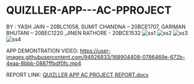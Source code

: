 # QUIZLLER-APP---AC-PPROJECT
BY : YASH JAIN – 20BLC1058, SUMIT CHANDNA – 20BCE1707, GARIMAN BHUTANI – 20BEC1220 ,JINEN RATHORE - 20BCE1532 
![ss1](https://user-images.githubusercontent.com/94926833/168904083-606745d8-46fe-40af-a5f4-14e289b0617f.jpg)
![ss2](https://user-images.githubusercontent.com/94926833/168904088-a0be2ee4-c4f5-451f-ad62-441d627b8eb0.jpg)
![ss3](https://user-images.githubusercontent.com/94926833/168904093-e2cd3ccf-4d84-49b9-a964-153cbe59f679.jpg)
![ss4](https://user-images.githubusercontent.com/94926833/168904094-61204207-2c87-40f4-b14d-ac3cab8bcf3e.jpg)

APP DEMONTRATION VIDEO:
https://user-images.githubusercontent.com/94926833/168904408-0786469e-672b-4eaa-8bbb-0887ffbdf0fc.mp4

REPORT LINK:
[QUIZLLER APP AC PROJECT REPORT.docx](https://github.com/Yashjain1602/QUIZLLER-APP---AC-PPROJECT/files/8711433/QUIZLLER.APP.AC.PROJECT.REPORT.docx)

